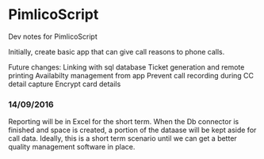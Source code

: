 # PimlicoScript

Dev notes for PimlicoScript

Initially, create basic app that can give call reasons to phone calls.

Future changes:
  Linking with sql database
  Ticket generation and remote printing
  Availabilty management from app
  Prevent call recording during CC detail capture
  Encrypt card details


### 14/09/2016 ###  
Reporting will be in Excel for the short term. When the Db connector is finished and space is created, a portion of the dataase will be kept aside for call data. Ideally, this is a short term scenario until we can get a better quality management software in place.

  
